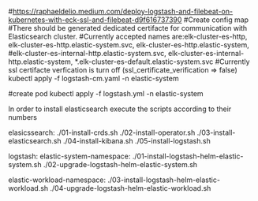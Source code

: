 #https://raphaeldelio.medium.com/deploy-logstash-and-filebeat-on-kubernetes-with-eck-ssl-and-filebeat-d9f616737390
#Create config map
#There should be generated dedicated certifacte for communication with Elasticsearch cluster.
#Currently accepted names are:elk-cluster-es-http, elk-cluster-es-http.elastic-system.svc, elk-cluster-es-http.elastic-system, #elk-cluster-es-internal-http.elastic-system.svc, elk-cluster-es-internal-http.elastic-system, *.elk-cluster-es-default.elastic-system.svc
#Currently ssl certifacte verfication is turn off (ssl_certificate_verification => false)
kubectl apply -f logstash-cm.yaml -n elastic-system

#create pod
kubectl apply -f logstash.yml -n elastic-system

In order to install elasticsearch execute the scripts according to their numbers

elasicssearch:
  ./01-install-crds.sh
  ./02-install-operator.sh
  ./03-install-elasticsearch.sh
  ./04-install-kibana.sh
  ./05-install-logstash.sh


logstash:
  elastic-system-namespace:
    ./01-install-logstash-helm-elastic-system.sh
    ./02-upgrade-logstash-helm-elastic-system.sh

  elastic-workload-namespace:
    ./03-install-logstash-helm-elastic-workload.sh
    ./04-upgrade-logstash-helm-elastic-workload.sh